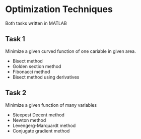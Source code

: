 # Optimization Techniques

Both tasks written in MATLAB

## Task 1
Minimize a given curved function of one cariable in given area.
* Bisect method
* Golden section method
* Fibonacci method
* Bisect method using derivatives

## Task 2
Minimize a given function of many variables
* Steepest Decent method
* Newton method
* Levengerg-Marquardt method
* Conjugate gradient method